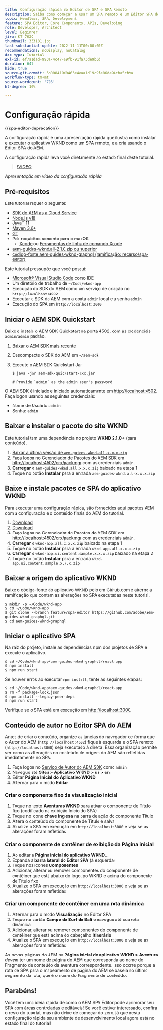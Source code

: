 ```yaml
---
title: Configuração rápida do Editor de SPA e SPA Remoto
description: Saiba como começar a usar um SPA remoto e um Editor SPA do AEM em 15 minutos!
topic: Headless, SPA, Development
feature: SPA Editor, Core Components, APIs, Developing
role: Developer, Architect
level: Beginner
jira: KT-7629
thumbnail: 333181.jpg
last-substantial-update: 2022-11-11T00:00:00Z
recommendations: noDisplay, noCatalog
doc-type: Tutorial
exl-id: ef7a1dad-993a-4c47-a9fb-91fa73de9b5d
duration: 647
hide: true
source-git-commit: 5b008419d0463e4eaa1d19c9fe86de94cba5cb9a
workflow-type: tm+mt
source-wordcount: '726'
ht-degree: 10%

---
```


# Configuração rápida

{{spa-editor-deprecation}}

A configuração rápida é uma apresentação rápida que ilustra como instalar e executar o aplicativo WKND como um SPA remoto, e a cria usando o Editor SPA do AEM.

A configuração rápida leva você diretamente ao estado final deste tutorial.

>[!VIDEO](https://video.tv.adobe.com/v/333181?quality=12&learn=on)

_Apresentação em vídeo da configuração rápida_

## Pré-requisitos

Este tutorial requer o seguinte:

+ [SDK do AEM as a Cloud Service](https://experienceleague.adobe.com/docs/experience-manager-learn/cloud-service/local-development-environment-set-up/aem-runtime.html?lang=pt-BR)
+ [Node.js v18](https://nodejs.org/pt)
+ [Java™ 11](https://downloads.experiencecloud.adobe.com/content/software-distribution/en/general.html)
+ [Maven 3.6+](https://maven.apache.org/)
+ [Git](https://git-scm.com/downloads)
+ Pré-requisitos somente para o macOS
   + [Xcode](https://developer.apple.com/xcode/) ou [Ferramentas de linha de comando Xcode](https://developer.apple.com/xcode/resources/)
+ [aem-guides-wknd.all-2.1.0.zip ou superior](https://github.com/adobe/aem-guides-wknd/releases)
+ [código-fonte aem-guides-wknd-graphql (ramificação: recurso/spa-editor)](https://github.com/adobe/aem-guides-wknd-graphql/tree/feature/spa-editor)


Este tutorial pressupõe que você possui:

+ [Microsoft® Visual Studio Code](https://visualstudio.microsoft.com/) como IDE
+ Um diretório de trabalho de `~/Code/wknd-app`
+ Execução do SDK do AEM como um serviço de criação no `http://localhost:4502`
+ Executar o SDK do AEM com a conta `admin` local e a senha `admin`
+ Execução do SPA em `http://localhost:3000`

## Iniciar o AEM SDK Quickstart

Baixe e instale o AEM SDK Quickstart na porta 4502, com as credenciais `admin/admin` padrão.

1. [Baixar o AEM SDK mais recente](https://experience.adobe.com/#/downloads/content/software-distribution/en/aemcloud.html?fulltext=AEM*+SDK*&orderby=%40jcr%3Acontent%2Fjcr%3AlastModified&orderby.sort=desc&layout=list&p.offset=0&p.limit=1)
1. Descompacte o SDK do AEM em `~/aem-sdk`
1. Execute o AEM SDK Quickstart Jar

   ```
   $ java -jar aem-sdk-quickstart-xxx.jar
   
   # Provide `admin` as the admin user's password
   ```

O AEM SDK é iniciado e iniciado automaticamente em [http://localhost:4502](http://localhost:4502). Faça logon usando as seguintes credenciais:

+ Nome de Usuário: `admin`
+ Senha: `admin`

## Baixar e instalar o pacote do site WKND

Este tutorial tem uma dependência no projeto __WKND 2.1.0+__ (para conteúdo).

1. [Baixar a última versão de `aem-guides-wknd.all.x.x.x.zip`](https://github.com/adobe/aem-guides-wknd/releases)
1. Faça logon no Gerenciador de Pacotes do AEM SDK em [http://localhost:4502/crx/packmgr](http://localhost:4502/crx/packmgr) com as credenciais `admin`.
1. __Carregar__ o `aem-guides-wknd.all.x.x.x.zip` baixado na etapa 1
1. Toque no botão __Instalar__ para a entrada `aem-guides-wknd.all-x.x.x.zip`

## Baixe e instale pacotes de SPA do aplicativo WKND

Para executar uma configuração rápida, são fornecidos aqui pacotes AEM com a configuração e o conteúdo finais do AEM do tutorial.

1. [Download ](./assets/quick-setup/wknd-app.all-1.0.0-SNAPSHOT.zip)
1. [Download ](./assets/quick-setup/wknd-app.ui.content.sample-1.0.1.zip)
1. Faça logon no Gerenciador de Pacotes do AEM SDK em [http://localhost:4502/crx/packmgr](http://localhost:4502/crx/packmgr) com as credenciais `admin`.
1. __Carregar__ o `wknd-app.all.x.x.x.zip` baixado na etapa 1
1. Toque no botão __Instalar__ para a entrada `wknd-app.all.x.x.x.zip`
1. __Carregar__ o `wknd-app.ui.content.sample.x.x.x.zip` baixado na etapa 2
1. Toque no botão __Instalar__ para a entrada `wknd-app.ui.content.sample.x.x.x.zip`

## Baixar a origem do aplicativo WKND

Baixe o código-fonte do aplicativo WKND pelo em Github.com e alterne a ramificação que contém as alterações no SPA executadas neste tutorial.

```
$ mkdir -p ~/Code/wknd-app
$ cd ~/Code/wknd-app
$ git clone --branch feature/spa-editor https://github.com/adobe/aem-guides-wknd-graphql.git
$ cd aem-guides-wknd-graphql
```

## Iniciar o aplicativo SPA

Na raiz do projeto, instale as dependências npm dos projetos de SPA e execute o aplicativo.

```
$ cd ~/Code/wknd-app/aem-guides-wknd-graphql/react-app
$ npm install
$ npm run start
```

Se houver erros ao executar `npm install`, tente as seguintes etapas:

```
$ cd ~/Code/wknd-app/aem-guides-wknd-graphql/react-app
$ rm -f package-lock.json
$ npm install --legacy-peer-deps
$ npm run start
```

Verifique se o SPA está em execução em [http://localhost:3000](http://localhost:3000).

## Conteúdo de autor no Editor SPA do AEM

Antes de criar o conteúdo, organize as janelas do navegador de forma que o Autor do AEM (`http://localhost:4502`) fique à esquerda e o SPA remoto (`http://localhost:3000`) seja executado à direita. Essa organização permite ver como as alterações no conteúdo de origem do AEM são refletidas imediatamente no SPA.

1. Faça logon no [Serviço de Autor do AEM SDK](http://localhost:4502) como `admin`
1. Navegue até __Sites > Aplicativo WKND > us > en__
1. Editar __Página Inicial do Aplicativo WKND__
1. Alternar para o modo __Editar__

### Criar o componente fixo da visualização inicial

1. Toque no texto __Aventuras WKND__ para ativar o componente de Título fixo (codificado na exibição Início do SPA)
1. Toque no ícone __chave inglesa__ na barra de ação do componente Título
1. Altera o conteúdo do componente de Título e salva
1. Atualize o SPA em execução em `http://localhost:3000` e veja se as alterações foram refletidas

### Criar o componente de contêiner de exibição da Página inicial

1. Ao editar a __Página inicial do aplicativo WKND__...
1. Expanda a __barra lateral do Editor SPA__ (à esquerda)
1. Toque nos ícones __Componentes__
1. Adicionar, alterar ou remover componentes do componente de contêiner que está abaixo do logotipo WKND e acima do componente de Título fixo
1. Atualize o SPA em execução em `http://localhost:3000` e veja se as alterações foram refletidas

### Criar um componente de contêiner em uma rota dinâmica

1. Alternar para o modo __Visualização__ no Editor SPA
1. Toque no cartão __Campo de Surf de Bali__ e navegue até sua rota dinâmica
1. Adicionar, alterar ou remover componentes do componente de contêiner que está acima do cabeçalho __Itinerário__
1. Atualize o SPA em execução em `http://localhost:3000` e veja se as alterações foram refletidas

As novas páginas do AEM na __Página inicial do aplicativo WKND > Aventura__ _devem_ ter um nome de página do AEM que corresponda ao nome do Fragmento de conteúdo da aventura correspondente. Isso ocorre porque a rota de SPA para o mapeamento de página do AEM se baseia no último segmento da rota, que é o nome do Fragmento de conteúdo.

## Parabéns!

Você tem uma ideia rápida de como o AEM SPA Editor pode aprimorar seu SPA com áreas controladas e editáveis! Se você estiver interessado, confira o resto do tutorial, mas não deixe de começar do zero, já que nesta configuração rápida seu ambiente de desenvolvimento local agora está no estado final do tutorial!
